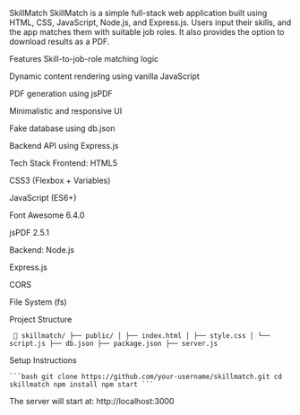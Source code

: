 SkillMatch
SkillMatch is a simple full-stack web application built using HTML, CSS, JavaScript, Node.js, and Express.js.
Users input their skills, and the app matches them with suitable job roles. It also provides the option to download results as a PDF.

Features
Skill-to-job-role matching logic

Dynamic content rendering using vanilla JavaScript

PDF generation using jsPDF

Minimalistic and responsive UI

Fake database using db.json

Backend API using Express.js

Tech Stack
Frontend:
HTML5

CSS3 (Flexbox + Variables)

JavaScript (ES6+)

Font Awesome 6.4.0

jsPDF 2.5.1

Backend:
Node.js

Express.js

CORS

File System (fs)

Project Structure

<pre lang="no-highlight"><code> 📁 skillmatch/ ├── public/ │ ├── index.html │ ├── style.css │ └── script.js ├── db.json ├── package.json ├── server.js </code></pre>
Setup Instructions
<pre><code>```bash git clone https://github.com/your-username/skillmatch.git cd skillmatch npm install npm start ```</code></pre>

The server will start at: http://localhost:3000

